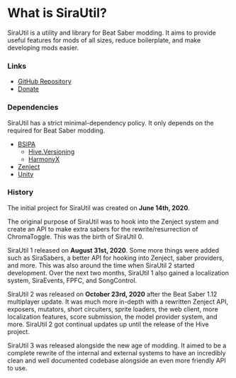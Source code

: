 # What is SiraUtil?

SiraUtil is a utility and library for Beat Saber modding. It aims to provide useful features for mods of all sizes, reduce boilerplate, and make developing mods easier.

### Links
* [GitHub Repository](https://github.com/Auros/SiraUtil)
* [Donate](https://www.patreon.com/aurosnexus)

### Dependencies
SiraUtil has a strict minimal-dependency policy. It only depends on the required for Beat Saber modding.
* [BSIPA](https://github.com/bsmg/BeatSaber-IPA-Reloaded)
  * [Hive.Versioning](https://github.com/Atlas-Rhythm/Hive)
  * [HarmonyX](https://github.com/BepInEx/HarmonyX)
* [Zenject](https://github.com/Mathijs-Bakker/Extenject)
* [Unity](https://unity.com)

### History

The initial project for SiraUtil was created on **June 14th, 2020**.

The original purpose of SiraUtil was to hook into the Zenject system and create an API to make extra sabers for the rewrite/resurrection of ChromaToggle. This was the birth of SiraUtil 0.

SiraUtil 1 released on **August 31st, 2020**. Some more things were added such as SiraSabers, a better API for hooking into Zenject, saber providers, and more. This was also around the time when SiraUtil 2 started development. Over the next two months, SiraUtil 1 also gained a localization system, SiraEvents, FPFC, and SongControl.

SiraUtil 2 was released on **October 23rd, 2020** after the Beat Saber 1.12 multiplayer update. It was much more in-depth with a rewritten Zenject API, exposers, mutators, short circuiters, sprite loaders, the web client, more localization features, score submission, the model provider system, and more. SiraUtil 2 got continual updates up until the release of the Hive project.

SiraUtil 3 was released alongside the new age of modding. It aimed to be a complete rewrite of the internal and external systems to have an incredibly clean and well documented codebase alongside an even more friendly API to use.
